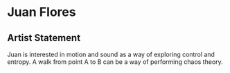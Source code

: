 # Juan Flores

## Artist Statement
Juan is interested in motion and sound as a way of exploring control and entropy. A walk from point A to B can be a way of performing chaos theory.


